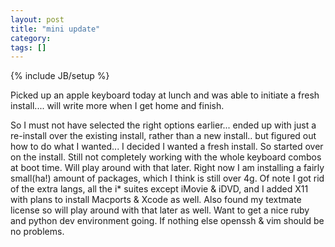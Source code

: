 ```yaml
---
layout: post
title: "mini update"
category: 
tags: []
---
```

{% include JB/setup %}

Picked up an apple keyboard today at lunch and was able to initiate a fresh install.... will write more when I get home and finish.

So I must not have selected the right options earlier... ended up with just a re-install over the existing install, rather than a new install.. but figured out how to do what I wanted... I decided I wanted a fresh install.  So started over on the install.  Still not completely working with the whole keyboard combos at boot time.  Will play around with that later.  Right now I am installing a fairly small(ha!) amount of packages, which I think is still over 4g.  Of note I got rid of the extra langs, all the i* suites except iMovie &amp; iDVD, and I added X11 with plans to install Macports &amp; Xcode as well.  Also found my textmate license so will play around with that later as well.  Want to get a nice ruby and python dev environment going.  If nothing else openssh &amp; vim should be no problems.
